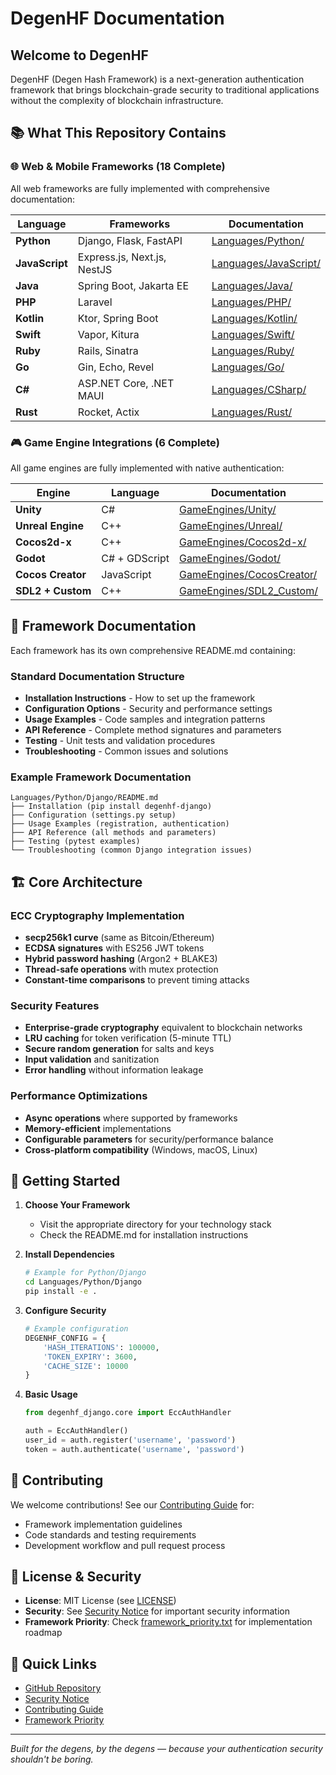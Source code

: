# DegenHF Documentation

## Welcome to DegenHF

DegenHF (Degen Hash Framework) is a next-generation authentication framework that brings blockchain-grade security to traditional applications without the complexity of blockchain infrastructure.

## 📚 What This Repository Contains

### 🌐 **Web & Mobile Frameworks** (18 Complete)
All web frameworks are fully implemented with comprehensive documentation:

| Language | Frameworks | Documentation |
|----------|------------|---------------|
| **Python** | Django, Flask, FastAPI | [Languages/Python/](./../Languages/Python/) |
| **JavaScript** | Express.js, Next.js, NestJS | [Languages/JavaScript/](./../Languages/JavaScript/) |
| **Java** | Spring Boot, Jakarta EE | [Languages/Java/](./../Languages/Java/) |
| **PHP** | Laravel | [Languages/PHP/](./../Languages/PHP/) |
| **Kotlin** | Ktor, Spring Boot | [Languages/Kotlin/](./../Languages/Kotlin/) |
| **Swift** | Vapor, Kitura | [Languages/Swift/](./../Languages/Swift/) |
| **Ruby** | Rails, Sinatra | [Languages/Ruby/](./../Languages/Ruby/) |
| **Go** | Gin, Echo, Revel | [Languages/Go/](./../Languages/Go/) |
| **C#** | ASP.NET Core, .NET MAUI | [Languages/CSharp/](./../Languages/CSharp/) |
| **Rust** | Rocket, Actix | [Languages/Rust/](./../Languages/Rust/) |

### 🎮 **Game Engine Integrations** (6 Complete)
All game engines are fully implemented with native authentication:

| Engine | Language | Documentation |
|--------|----------|---------------|
| **Unity** | C# | [GameEngines/Unity/](./../GameEngines/Unity/) |
| **Unreal Engine** | C++ | [GameEngines/Unreal/](./../GameEngines/Unreal/) |
| **Cocos2d-x** | C++ | [GameEngines/Cocos2d-x/](./../GameEngines/Cocos2d-x/) |
| **Godot** | C# + GDScript | [GameEngines/Godot/](./../GameEngines/Godot/) |
| **Cocos Creator** | JavaScript | [GameEngines/CocosCreator/](./../GameEngines/CocosCreator/) |
| **SDL2 + Custom** | C++ | [GameEngines/SDL2_Custom/](./../GameEngines/SDL2_Custom/) |

## 📖 Framework Documentation

Each framework has its own comprehensive README.md containing:

### Standard Documentation Structure
- **Installation Instructions** - How to set up the framework
- **Configuration Options** - Security and performance settings
- **Usage Examples** - Code samples and integration patterns
- **API Reference** - Complete method signatures and parameters
- **Testing** - Unit tests and validation procedures
- **Troubleshooting** - Common issues and solutions

### Example Framework Documentation
```
Languages/Python/Django/README.md
├── Installation (pip install degenhf-django)
├── Configuration (settings.py setup)
├── Usage Examples (registration, authentication)
├── API Reference (all methods and parameters)
├── Testing (pytest examples)
└── Troubleshooting (common Django integration issues)
```

## 🏗️ **Core Architecture**

### ECC Cryptography Implementation
- **secp256k1 curve** (same as Bitcoin/Ethereum)
- **ECDSA signatures** with ES256 JWT tokens
- **Hybrid password hashing** (Argon2 + BLAKE3)
- **Thread-safe operations** with mutex protection
- **Constant-time comparisons** to prevent timing attacks

### Security Features
- **Enterprise-grade cryptography** equivalent to blockchain networks
- **LRU caching** for token verification (5-minute TTL)
- **Secure random generation** for salts and keys
- **Input validation** and sanitization
- **Error handling** without information leakage

### Performance Optimizations
- **Async operations** where supported by frameworks
- **Memory-efficient** implementations
- **Configurable parameters** for security/performance balance
- **Cross-platform compatibility** (Windows, macOS, Linux)

## 🚀 **Getting Started**

1. **Choose Your Framework**
   - Visit the appropriate directory for your technology stack
   - Check the README.md for installation instructions

2. **Install Dependencies**
   ```bash
   # Example for Python/Django
   cd Languages/Python/Django
   pip install -e .
   ```

3. **Configure Security**
   ```python
   # Example configuration
   DEGENHF_CONFIG = {
       'HASH_ITERATIONS': 100000,
       'TOKEN_EXPIRY': 3600,
       'CACHE_SIZE': 10000
   }
   ```

4. **Basic Usage**
   ```python
   from degenhf_django.core import EccAuthHandler

   auth = EccAuthHandler()
   user_id = auth.register('username', 'password')
   token = auth.authenticate('username', 'password')
   ```

## 🤝 **Contributing**

We welcome contributions! See our [Contributing Guide](./../CONTRIBUTING.md) for:
- Framework implementation guidelines
- Code standards and testing requirements
- Development workflow and pull request process

## 📜 **License & Security**

- **License**: MIT License (see [LICENSE](./../LICENSE))
- **Security**: See [Security Notice](./../SECURITY.md) for important security information
- **Framework Priority**: Check [framework_priority.txt](./../framework_priority.txt) for implementation roadmap

## 🔗 **Quick Links**

- [GitHub Repository](https://github.com/degenwithheart/DegenHF-The-Next-Gen-Authentication-Encryption-Framework)
- [Security Notice](./../SECURITY.md)
- [Contributing Guide](./../CONTRIBUTING.md)
- [Framework Priority](./../framework_priority.txt)

---

*Built for the degens, by the degens — because your authentication security shouldn't be boring.*